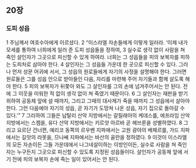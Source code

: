 ## 20장
### 도피 성읍
1 주님께서 여호수아에게 이르셨다.
2 “이스라엘 자손들에게 이렇게 일러라. ‘이제 내가 모세를 통하여 너희에게 일러 준 도피 성읍들을 정하여,
3 실수로 생각 없이 사람을 쳐 죽인 살인자가 그곳으로 피신할 수 있게 하여라. 너희는 그 성읍들을 피의 보복자를 피하는 도피처로 삼아야 한다.
4 살인자는 그 성읍들 가운데 한 곳으로 피신할 수 있다. 그러나 먼저 성문 어귀에 서서, 그 성읍의 원로들에게 자기의 사정을 설명해야 한다. 그러면 원로들은 그를 성읍 안으로 받아들인 다음, 자리를 마련해 주어 자기들과 함께 살도록 해야 한다.
5 피의 보복자가 뒤쫓아 와도 그 살인자를 그의 손에 넘겨주어서는 안 된다. 전에 그 이웃을 미워한 적 없이 생각 없이 쳐 죽였기 때문이다.
6 그 살인자는 재판을 받기 위하여 공동체 앞에 설 때까지, 그리고 그때의 대사제가 죽을 때까지 그 성읍에서 살아야 한다. 그런 다음에야 자기의 성읍, 곧 자기가 도망쳐 나온 성읍, 자기 집으로 돌아갈 수 있다.’”
7 그리하여 그들은 납탈리 산악 지방에서는 갈릴래아의 케데스를, 에프라임 산악 지방에서는 스켐을, 유다 산악 지방에서는 키르얏 아르바 곧 헤브론을 성별하였다.
8 그리고 요르단 건너편, 예리코 동쪽의 르우벤 지파에서는 고원 광야의 베체르를, 가드 지파에서는 길앗의 라못을, 므나쎄 지파에서는 바산의 골란을 정하였다.
9 이것이 이스라엘의 모든 자손이든 그들 가운데에서 나그네살이하는 이방인이든, 실수로 사람을 쳐 죽인 자는 누구든지 그곳으로 피신할 수 있도록 지정된 성읍들이다. 살인자가 공동체 앞에 서기 전에 피의 보복자 손에 죽는 일이 있어서는 안 된다.
